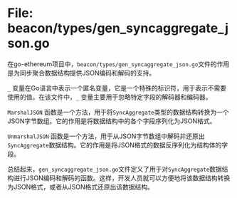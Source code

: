 # File: beacon/types/gen_syncaggregate_json.go

在go-ethereum项目中，`beacon/types/gen_syncaggregate_json.go`文件的作用是为同步聚合数据结构提供JSON编码和解码的支持。

`_` 变量在Go语言中表示一个匿名变量，它是一个特殊的标识符，用于表示不需要使用的值。在该文件中，`_` 变量主要用于忽略特定字段的解码器和编码器。

`MarshalJSON` 函数是一个方法，用于将`SyncAggregate`类型的数据结构转换为一个JSON字节数组。它的作用是将数据结构中的各个字段序列化为JSON格式。

`UnmarshalJSON` 函数是一个方法，用于从JSON字节数组中解码并还原出`SyncAggregate`数据结构。它的作用是将JSON格式的数据反序列化为结构体的字段。

总结起来，`gen_syncaggregate_json.go`文件定义了用于对`SyncAggregate`数据结构进行JSON编码和解码的函数。这样，开发人员就可以方便地将该数据结构转换为JSON格式，或者从JSON格式还原出该数据结构。

